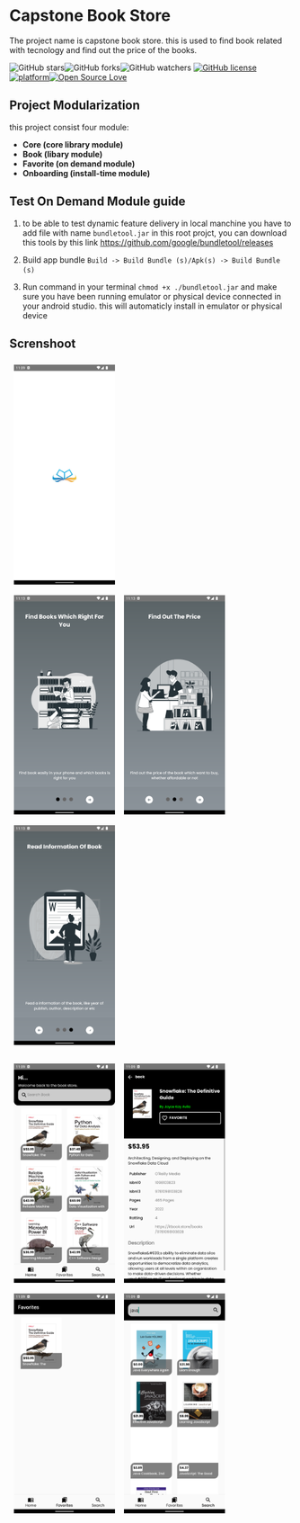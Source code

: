 # Capstone Book Store

The project name is capstone book store. this is used to find book related with tecnology and find out the price of the books.

![GitHub stars](https://img.shields.io/github/stars/mahmudph/Capstone-books-store?style=social)![GitHub forks](https://img.shields.io/github/forks/mahmudph/Capstone-books-store?style=social)![GitHub watchers](https://img.shields.io/github/watchers/mahmudph/Capstone-books-store?style=social)
[![GitHub license](https://img.shields.io/badge/License-MIT-blue.svg)](https://github.com/mahmudph/Capstone-books-store/blob/master/LICENSE)[![platform](https://img.shields.io/badge/platform-android-blue.svg)](https://developer.android.com)[![Open Source Love](https://badges.frapsoft.com/os/v2/open-source.svg?v=103)](https://github.com/mahmudph/Capstone-books-store)

## Project Modularization

this project consist four module:

- **Core (core library module)**
- **Book (libary module)**
- **Favorite (on demand module)**
- **Onboarding (install-time module)**

## Test On Demand Module guide

1. to be able to test dynamic feature delivery in local manchine you have to add file with name `bundletool.jar` in this root projct, you can download this tools by this link https://github.com/google/bundletool/releases

2. Build app bundle `Build -> Build Bundle (s)/Apk(s) -> Build Bundle (s)`
3. Run command in your terminal `chmod +x ./bundletool.jar` and make sure you have been running emulator or physical device connected in your android studio. this will automaticly install in emulator or physical device

## Screnshoot

<img src="/resources/splashscreen.png" width="180px" style="padding:8px"/>
<br/>
<img src="/resources/intro_1.png" width="180px" style="padding:8px"/><img src="/resources/intro_2.png" width="180px" style="padding:8px"/><img src="/resources/intro_3.png" width="180px" style="padding:8px"/>

<img src="/resources/dashboard.png" width="180px" style="padding:8px"/><img src="/resources/detail.png" width="180px" style="padding:8px"/><img src="/resources/favorite.png" width="180px" style="padding:8px"/><img src="/resources/search.png" width="180px" style="padding:8px"/>
